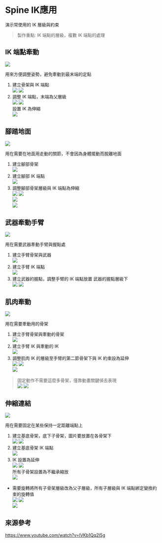 # Spine IK應用

演示常使用的 IK 層級與約束

> 製作重點: IK 端點的層級，複數 IK 端點的處理

## IK 端點牽動

![](moive/2023-03-20%2017_02_70.webp)

用來方便調整姿勢，避免牽動到最末端的定點

1. 建立骨架與 IK 端點
   <br>
   ![](moive/2023-03-20%2017_02_50.webp)
   ![](moive/2023-03-20%2017_02_60.webp)
1. 調整 IK 端點，末端為父層級
   <br>
   ![](moive/2023-03-20%2017_02_70.webp)
   ![](img/2023-03-20%2017_06_24.png)
   <br>設置 IK 為伸縮<br>
   ![](img/2023-03-20%2017_06_03.png)

## 腳踏地面

![](moive/2023-03-20%2016_50_44.webp)

用在需要在地面用走動的關節，不會因為身體擺動而脫離地面

1. 建立腳部骨架
   <br>
   ![](moive/2023-03-20%2016_50_24.webp)
2. 建立腳部 IK 端點
   <br>
   ![](moive/2023-03-20%2016_50_34.webp)
3. 調整腳部骨架層級與 IK 端點為伸縮
   <br>
   ![](moive/2023-03-20%2016_50_44.webp)
   ![](img/2023-03-20%2016_54_27.png)
   <br>
   ![](img/2023-03-20%2016_53_20.png)
   <br>
   ![](img/2023-03-20%2016_53_57.png)

## 武器牽動手臂

![](moive/2023-03-20%2016_36_76.webp)

用在需要武器牽動手臂與握點處

1. 建立手臂骨架與武器
   <br>
   ![](moive/2023-03-20%2016_36_46.webp)
2. 建立手臂 IK 端點
   <br>
   ![](moive/2023-03-20%2016_36_56.webp)
3. 建立武器的握點，調整手臂的 IK 端點放置 武器的握點層級下
   <br>
   ![](moive/2023-03-20%2016_36_66.webp)
   ![](img/2023-03-20%2016_41_03.png)

## 肌肉牽動

![](moive/2023-03-20%2016_11_58.webp)

用在需要牽動用的骨架

1. 建立手臂骨架與牽動的骨架
   <br>
   ![](moive/2023-03-20%2016_11_38.webp)
2. 建立手臂 IK 與牽動的 IK
   <br>
   ![](moive/2023-03-20%2016_11_48.webp)
3. 調整肌肉 IK 的層級至手臂的第二節骨架下與 IK 約束設為延伸
   <br>
   ![](moive/2023-03-20%2016_11_58.webp)
   ![](img/2023-03-20%2016_18_44.png)
   <br>
    ![](img/2023-03-20%2016_17_55.png)

> 固定動作不需要這麼多骨架，僅靠動畫關鍵偵去表現<br>
> ![](moive/2023-03-20%2016_11_68.webp)
> ![](img/2023-03-20%2016_27_14.png)


## 伸縮連結

![](moive/2023-03-20%2015_37_43.webp)

用在需要固定在某些保持一定距離端點上

1. 建立基底骨架，底下子骨架，圖片要放置在各骨架下
   <br>
   ![](moive/2023-03-20%2015_37_23.webp)
   ![](img/2023-03-20%2015_37_06.png)
2. 建立基底骨架 IK 端點
   <br>
   ![](moive/2023-03-20%2015_37_33.webp)
3. IK 設置為延伸
   <br>
   ![](moive/2023-03-20%2015_37_43.webp)
   ![](img/2023-03-20%2015_59_24.png)
   <br>所有子骨架設置為不繼承縮放<br>
   ![](img/2023-03-20%2015_36_49.png)

+ 需要旋轉將所有子骨架層級改為父子層級，所有子層級與 IK 端點綁定變換約束的旋轉值
  <br>
  ![](moive/2023-03-20%2015_37_53.webp)
  ![](img/2023-03-20%2015_47_22.png)
  <br>
  ![](img/2023-03-20%2015_48_02.png)

## 來源參考

https://www.youtube.com/watch?v=lVKb1Qq2I5g